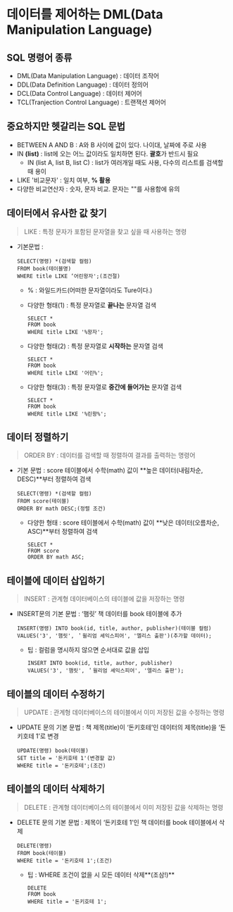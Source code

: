 # 데이터를 제어하는 DML(Data Manipulation Language)

## SQL 명령어 종류
- DML(Data Manipulation Language) : 데이터 조작어
- DDL(Data Definition Language) : 데이터 정의어
- DCL(Data Control Language) : 데이터 제어어
- TCL(Tranjection Control Language) : 트랜잭션 제어어

## 중요하지만 헷갈리는 SQL 문법
- BETWEEN A AND B : A와 B 사이에 값이 있다. 나이대, 날짜에 주로 사용
- IN **(list)** : list에 오는 어느 값이라도 일치하면 된다. **괄호**가 반드시 필요
    - IN (list A, list B, list C) : list가 여러개일 때도 사용, 다수의 리스트를 검색할 때 용이
- LIKE '비교문자' : 일치 여부, **% 활용**
- 다양한 비교연산자 : 숫자, 문자 비교. 문자는 ""를 사용함에 유의

## 데이터에서 유사한 값 찾기

> LIKE : 특정 문자가 포함된 문자열을 찾고 싶을 때 사용하는 명령

- 기본문법 : 
    ```
    SELECT(명령) *(검색할 컬럼)
    FROM book(테이블명)
    WHERE title LIKE ‘어린왕자';(조건절)
    ```
    - % : 와일드카드(어떠한 문자열이라도 Ture이다.)

    - 다양한 형태(1) : 특정 문자열로 **끝나는** 문자열 검색
        ```
        SELECT *
        FROM book
        WHERE title LIKE '%왕자';
        ```
    - 다양한 형태(2) : 특정 문자열로 **시작하는** 문자열 검색
        ```
        SELECT *
        FROM book
        WHERE title LIKE '어린%';
        ```
    - 다양한 형태(3) : 특정 문자열로 **중간에 들어가는** 문자열 검색
        ```
        SELECT *
        FROM book
        WHERE title LIKE '%린왕%';
        ```
    
## 데이터 정렬하기

> ORDER BY : 데이터를 검색할 때 정렬하여 결과를 출력하는 명령어

- 기본 문법 : score 테이블에서 수학(math) 값이 **높은 데이터(내림차순, DESC)**부터 정렬하여 검색
    ```
    SELECT(명령) *(검색할 컬럼)
    FROM score(테이블)
    ORDER BY math DESC;(정렬 조건)
    ```

    - 다양한 형태 : score 테이블에서 수학(math) 값이 **낮은 데이터(오름차순, ASC)**부터 정렬하여 검색
        ```
        SELECT *
        FROM score
        ORDER BY math ASC;
        ```


## 테이블에 데이터 삽입하기

> INSERT : 관계형 데이터베이스의 테이블에 값을 저장하는 명령

- INSERT문의 기본 문법 : ‘햄릿’ 책 데이터를 book 테이블에 추가
    ```
    INSERT(명령) INTO book(id, title, author, publisher)(테이블 컬럼)
    VALUES('3', '햄릿', ＇윌리엄 셰익스피어', '엘리스 출판')(추가할 데이터);
    ```
    - 팁 : 컬럼을 명시하지 않으면 순서대로 값을 삽입
        ```
        INSERT INTO book(id, title, author, publisher)
        VALUES('3', '햄릿', ＇윌리엄 셰익스피어', '엘리스 출판');
        ```

## 테이블의 데이터 수정하기

> UPDATE :  관계형 데이터베이스의 테이블에서 이미 저장된 값을 수정하는 명령

- UPDATE 문의 기본 문법 : 책 제목(title)이 ‘돈키호테’인 데이터의 제목(title)을 ‘돈키호테 1’로 변경
    ```
    UPDATE(명령) book(테이블)
    SET title = '돈키호테 1'(변경할 값)
    WHERE title = '돈키호테';(조건)
    ```

## 테이블의 데이터 삭제하기

> DELETE : 관계형 데이터베이스의 테이블에서 이미 저장된 값을 삭제하는 명령

- DELETE 문의 기본 문법 : 제목이 ‘돈키호테 1’인 책 데이터를 book 테이블에서 삭제
    ```
    DELETE(명령)
    FROM book(테이블)
    WHERE title = '돈키호테 1';(조건)
    ```
    - 팁 : WHERE 조건이 없을 시 모든 데이터 삭제**(조삼!)**
        ```
        DELETE
        FROM book
        WHERE title = '돈키호테 1';
        ```
